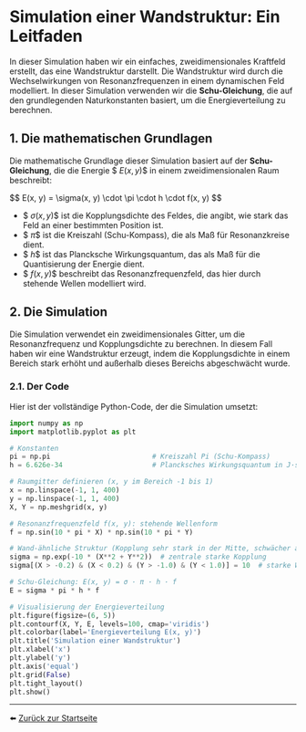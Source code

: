 # Simulation einer Wandstruktur: Ein Leitfaden

In dieser Simulation haben wir ein einfaches, zweidimensionales Kraftfeld erstellt, das eine Wandstruktur darstellt. Die Wandstruktur wird durch die Wechselwirkungen von Resonanzfrequenzen in einem dynamischen Feld modelliert. In dieser Simulation verwenden wir die **Schu-Gleichung**, die auf den grundlegenden Naturkonstanten basiert, um die Energieverteilung zu berechnen.

## 1. Die mathematischen Grundlagen

Die mathematische Grundlage dieser Simulation basiert auf der **Schu-Gleichung**, die die Energie $$\ E(x, y) \$$ in einem zweidimensionalen Raum beschreibt:

$$
E(x, y) = \sigma(x, y) \cdot \pi \cdot h \cdot f(x, y)
\$$

- $$\ \sigma(x, y) \$$ ist die Kopplungsdichte des Feldes, die angibt, wie stark das Feld an einer bestimmten Position ist.
- $$\ \pi \$$ ist die Kreiszahl (Schu-Kompass), die als Maß für Resonanzkreise dient.
- $$\ h \$$ ist das Plancksche Wirkungsquantum, das als Maß für die Quantisierung der Energie dient.
- $$\ f(x, y) \$$ beschreibt das Resonanzfrequenzfeld, das hier durch stehende Wellen modelliert wird.

## 2. Die Simulation

Die Simulation verwendet ein zweidimensionales Gitter, um die Resonanzfrequenz und Kopplungsdichte zu berechnen. In diesem Fall haben wir eine Wandstruktur erzeugt, indem die Kopplungsdichte in einem Bereich stark erhöht und außerhalb dieses Bereichs abgeschwächt wurde.

### 2.1. Der Code

Hier ist der vollständige Python-Code, der die Simulation umsetzt:

```python
import numpy as np
import matplotlib.pyplot as plt

# Konstanten
pi = np.pi                         # Kreiszahl Pi (Schu-Kompass)
h = 6.626e-34                      # Plancksches Wirkungsquantum in J·s

# Raumgitter definieren (x, y im Bereich -1 bis 1)
x = np.linspace(-1, 1, 400)
y = np.linspace(-1, 1, 400)
X, Y = np.meshgrid(x, y)

# Resonanzfrequenzfeld f(x, y): stehende Wellenform
f = np.sin(10 * pi * X) * np.sin(10 * pi * Y)

# Wand-ähnliche Struktur (Kopplung sehr stark in der Mitte, schwächer am Rand)
sigma = np.exp(-10 * (X**2 + Y**2))  # zentrale starke Kopplung
sigma[(X > -0.2) & (X < 0.2) & (Y > -1.0) & (Y < 1.0)] = 10  # starke Wand im Bereich

# Schu-Gleichung: E(x, y) = σ · π · h · f
E = sigma * pi * h * f

# Visualisierung der Energieverteilung
plt.figure(figsize=(6, 5))
plt.contourf(X, Y, E, levels=100, cmap='viridis')
plt.colorbar(label='Energieverteilung E(x, y)')
plt.title('Simulation einer Wandstruktur')
plt.xlabel('x')
plt.ylabel('y')
plt.axis('equal')
plt.grid(False)
plt.tight_layout()
plt.show()
   ```
---


⬅️ [Zurück zur Startseite](../../README.md)